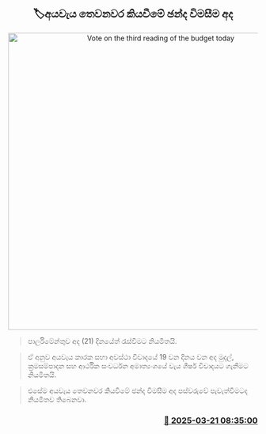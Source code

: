 <p align='center'><b><h2 align='center' title='Vote on the third reading of the budget today'>🏷අයවැය තෙවනවර කියවීමේ ඡන්ද විමසීම අද</h2></b></p>
<p align='center'><img src='https://helakuru.sgp1.cdn.digitaloceanspaces.com/esana/images/lib/budget-2025-new.jpg' width='600' alt='Vote on the third reading of the budget today'></p>

> පාර්ලිමේන්තුව අද (21) දිනයේත් රැස්වීමට නියමිතයි.

> ඒ අනුව අයවැය කාරක සභා අවස්ථා විවාදයේ 19 වන දිනය වන අද මුදල්, ක්‍රමසම්පාදන සහ ආර්ථික සංවර්ධන අමාත්‍යංශයේ වැය ශීර්ෂ විවාදයට ගැනීමට නියමිතයි.

> එසේම අයවැය තෙවනවර කියවීමේ ඡන්ද විමසීම අද පස්වරුවේ පැවැත්වීමටද නියමිතව තිබෙනවා.



<h3 align='right'><a href='https://www.helakuru.lk/esana/p/108507/'>📅 2025-03-21 08:35:00</a></h3>
